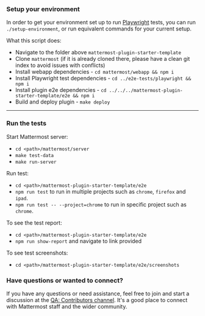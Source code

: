 ### Setup your environment

In order to get your environment set up to run [Playwright](https://playwright.dev) tests, you can run `./setup-environment`, or run equivalent commands for your current setup.

What this script does:

-   Navigate to the folder above `mattermost-plugin-starter-template`
-   Clone `mattermost` (if it is already cloned there, please have a clean git index to avoid issues with conflicts)
-   Install webapp dependencies - `cd mattermost/webapp && npm i`
-   Install Playwright test dependencies - `cd ../e2e-tests/playwright && npm i`
-   Install plugin e2e dependencies - `cd ../../../mattermost-plugin-starter-template/e2e && npm i`
-   Build and deploy plugin - `make deploy`

---

### Run the tests

Start Mattermost server:

-   `cd <path>/mattermost/server`
-   `make test-data`
-   `make run-server`

Run test:

-   `cd <path>/mattermost-plugin-starter-template/e2e`
-   `npm run test` to run in multiple projects such as `chrome`, `firefox` and `ipad`.
-   `npm run test -- --project=chrome` to run in specific project such as `chrome`.

To see the test report:

-   `cd <path>/mattermost-plugin-starter-template/e2e`
-   `npm run show-report` and navigate to link provided

To see test screenshots:

-   `cd <path>/mattermost-plugin-starter-template/e2e/screenshots`

### Have questions or wanted to connect?

If you have any questions or need assistance, feel free to join and start a discussion at the [QA: Contributors channel](https://community.mattermost.com/core/channels/qa-contributors). It's a good place to connect with Mattermost staff and the wider community.
